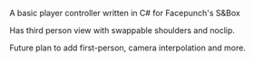 A basic player controller written in C# for Facepunch's S&Box

Has third person view with swappable shoulders and noclip.

Future plan to add first-person, camera interpolation and more.
